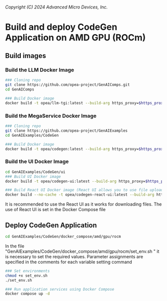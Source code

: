 ###### Copyright (C) 2024 Advanced Micro Devices, Inc.

# Build and deploy CodeGen Application on AMD GPU (ROCm)

## Build images
### Build the LLM Docker Image

```bash
### Cloning repo
git clone https://github.com/opea-project/GenAIComps.git
cd GenAIComps

### Build Docker image
docker build -t opea/llm-tgi:latest --build-arg https_proxy=$https_proxy --build-arg http_proxy=$http_proxy -f comps/llms/text-generation/tgi/Dockerfile .
```

### Build the MegaService Docker Image

```bash
### Cloning repo
git clone https://github.com/opea-project/GenAIExamples
cd GenAIExamples/CodeGen

### Build Docker image
docker build -t opea/codegen:latest --build-arg https_proxy=$https_proxy --build-arg http_proxy=$http_proxy -f Dockerfile .
```

### Build the UI Docker Image

```bash
cd GenAIExamples/CodeGen/ui
### Build UI Docker image
docker build -t opea/codegen-ui:latest --build-arg https_proxy=$https_proxy --build-arg http_proxy=$http_proxy -f ./docker/Dockerfile .

### Build React UI Docker image (React UI allows you to use file uploads)
docker build --no-cache -t opea/codegen-react-ui:latest --build-arg https_proxy=$https_proxy --build-arg http_proxy=$http_proxy -f ./docker/Dockerfile.react .
```
It is recommended to use the React UI as it works for downloading files. The use of React UI is set in the Docker Compose file
## Deploy CodeGen Application

```bash
cd GenAIExamples/CodeGen/docker_compose/amd/gpu/rocm
```
In the file "GenAIExamples/CodeGen/docker_compose/amd/gpu/rocm/set_env.sh " it is necessary to set the required values. Parameter assignments are specified in the comments for each variable setting command

```bash
### Set environments
chmod +x set_env.sh
./set_env.sh

### Run application services using Docker Compose
docker compose up -d
```



